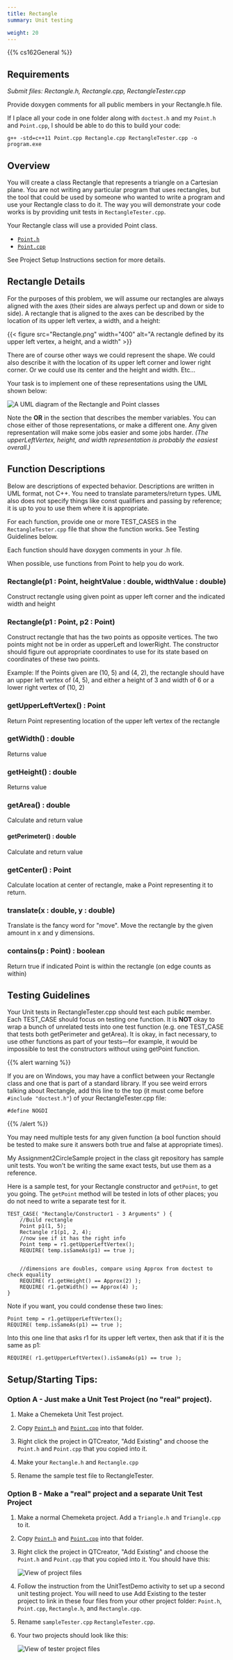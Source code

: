 ```yaml
---
title: Rectangle
summary: Unit testing

weight: 20
---
```


{{% cs162General %}}

## Requirements

*Submit files: Rectangle.h, Rectangle.cpp, RectangleTester.cpp*

Provide doxygen comments for all public members in your Rectangle.h file.

If I place all your code in one folder along with `doctest.h` and my
`Point.h` and `Point.cpp`, I should be able to do this to build your code:

`g++ -std=c++11 Point.cpp Rectangle.cpp RectangleTester.cpp -o program.exe`

## Overview

You will create a class Rectangle that represents a triangle on a Cartesian
plane.  You are not writing any particular program that uses rectangles,
but the tool that could be used by someone who wanted to write a program
and use your Rectangle class to do it. The way you will demonstrate your
code works is by providing unit tests in `RectangleTester.cpp`.

Your Rectangle class will use a provided Point class.

* [`Point.h`](Point.h)
* [`Point.cpp`](Point.cpp)

See Project Setup Instructions section for more details.

## Rectangle Details

For the purposes of this problem, we will assume our rectangles are always aligned
with the axes (their sides are always perfect up and down or side to side). 
A rectangle that is aligned to the axes can be described by the location of its
upper left vertex, a width, and a height:

{{< figure src="Rectangle.png" width="400"
alt="A rectangle defined by its upper left vertex, a height, and a width" >}}

There are of course other ways we could represent the shape. We could also
describe it with the location of its upper left corner and lower right corner.
Or we could use its center and the height and width. Etc...

Your task is to implement one of these representations using the UML shown below:

![A UML diagram of the Rectangle and Point classes](UML.png)

Note the **OR** in the section that describes the member variables. You can chose
either of those representations, or make a different one. Any given representation
will make some jobs easier and some jobs harder. *(The upperLeftVertex, height, and width
representation is probably the easiest overall.)*

## Function Descriptions

Below are descriptions of expected behavior. Descriptions are written
in UML format, not C++. You need to translate parameters/return types.
UML also does not specify things like const qualifiers and passing by
reference; it is up to you to use them where it is appropriate.

For each function, provide one or more TEST\_CASES in the
`RectangleTester.cpp` file that show the function works. See Testing
Guidelines below.

Each function should have doxygen comments in your .h file.

When possible, use functions from Point to help you do work.

### Rectangle(p1 : Point, heightValue : double, widthValue : double)

Construct rectangle using given point as upper left corner and the indicated width and height

### Rectangle(p1 : Point, p2 : Point)

Construct rectangle that has the two points as opposite vertices. The two points might not be
in order as upperLeft and lowerRight. The constructor should figure out appropriate coordinates
to use for its state based on coordinates of these two points.

Example: If the Points given are (10, 5) and (4, 2), the rectangle should have an upper left
vertex of (4, 5), and either a height of 3 and  width of 6 or a lower right vertex of (10, 2)

### getUpperLeftVertex() : Point

Return Point representing location of the upper left vertex of the rectangle

### getWidth() : double

Returns value

### getHeight() : double

Returns value

### getArea() : double

Calculate and return value

#### getPerimeter() : double

Calculate and return value

### getCenter() : Point

Calculate location at center of rectangle, make a Point representing it to return.

### translate(x : double, y : double)

Translate is the fancy word for "move". Move the rectangle by the given amount in
x and y dimensions.

### contains(p : Point) : boolean

Return true if indicated Point is within the rectangle (on edge counts as within)

## Testing Guidelines

Your Unit tests in RectangleTester.cpp should test each public member.
Each TEST\_CASE should focus on testing one function. It is **NOT** okay
to wrap a bunch of unrelated tests into one test function (e.g. one
TEST\_CASE that tests both getPerimeter and getArea). It is okay, in fact
necessary, to use other functions as part of your tests—for example,
it would be impossible to test the constructors without using getPoint
function.

{{% alert warning %}}

If you are on Windows, you may have a conflict between your Rectangle class and one that
is part of a standard library. If you see weird errors talking about Rectangle, add this
line to the top (it must come before `#include "doctest.h"`) of your RectangleTester.cpp file:

    #define NOGDI

{{% /alert %}}

You may need multiple tests for any given function (a bool function
should be tested to make sure it answers both true and false at
appropriate times).

My Assignment2CircleSample project in the class git repository has sample
unit tests. You won't be writing the same exact tests, but use them
as a reference.

Here is a sample test, for your Rectangle constructor and `getPoint`,
to get you going.  The `getPoint` method will be tested in lots of other
places; you do not need to write a separate test for it.

```
TEST_CASE( "Rectangle/Constructor1 - 3 Arguments" ) {
    //Build rectangle
    Point p1(1, 5);
    Rectangle r1(p1, 2, 4);
    //now see if it has the right info
    Point temp = r1.getUpperLeftVertex();
    REQUIRE( temp.isSameAs(p1) == true );


    //dimensions are doubles, compare using Approx from doctest to check equality
    REQUIRE( r1.getHeight() == Approx(2) );
    REQUIRE( r1.getWidth() == Approx(4) );
}
```

Note if you want, you could condense these two lines: 

    Point temp = r1.getUpperLeftVertex();
    REQUIRE( temp.isSameAs(p1) == true );

Into this one line that asks r1 for its upper left vertex, then ask that if it is the same as p1: 

    REQUIRE( r1.getUpperLeftVertex().isSameAs(p1) == true );


## Setup/Starting Tips:

### Option A - Just make a Unit Test Project (no "real" project).

1.  Make a Chemeketa Unit Test project.

2.  Copy [`Point.h`](Point.h) and [`Point.cpp`](Point.cpp) into that folder.

3.  Right click the project in QTCreator, "Add Existing" and choose the
    `Point.h` and `Point.cpp` that you copied into it.

4.  Make your `Rectangle.h` and `Rectangle.cpp`

5.  Rename the sample test file to RectangleTester.

### Option B - Make a "real" project and a separate Unit Test Project

1.  Make a normal Chemeketa project. Add a `Triangle.h` and `Triangle.cpp` to it.

2.  Copy [`Point.h`](Point.h) and [`Point.cpp`](Point.cpp) into that folder.

3.  Right click the project in QTCreator, "Add Existing" and choose the
    `Point.h` and `Point.cpp` that you copied into it. You should have this:  

    ![View of project files](project.png)

4.  Follow the instruction from the UnitTestDemo activity to set up a
    second unit testing project. You will need to use Add Existing to
    the tester project to link in these four files from your other
    project folder: `Point.h`, `Point.cpp`, `Rectangle.h`, and `Rectangle.cpp`.

5.  Rename `sampleTester.cpp` `RectangleTester.cpp`.

6.  Your two projects should look like this:  

    ![View of tester project files](testerproject.png)
